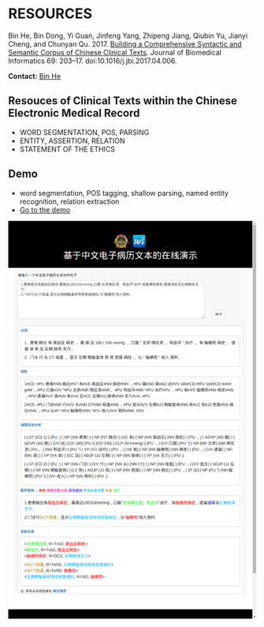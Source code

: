 # RESOURCES

Bin He, Bin Dong, Yi Guan, Jinfeng Yang, Zhipeng Jiang, Qiubin Yu, Jianyi Cheng, and Chunyan Qu. 2017. [Building a Comprehensive Syntactic and Semantic Corpus of Chinese Clinical Texts](paper.pdf). Journal of Biomedical Informatics 69: 203–17. doi:10.1016/j.jbi.2017.04.006.

**Contact:** [Bin He](https://binherunning.github.io/)


## Resouces of Clinical Texts within the Chinese Electronic Medical Record ##

- WORD SEGMENTATION, POS, PARSING
- ENTITY, ASSERTION, RELATION
- STATEMENT OF THE ETHICS

## Demo ##
- word segmentation, POS tagging, shallow parsing, named entity recognition, relation extraction
- [Go to the demo](http://47.100.64.126:8018/cemr/) 

![](demo.png)

